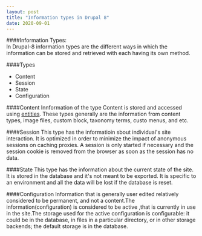```yaml
---
layout: post
title: "Information types in Drupal 8"
date: 2020-09-01
---
```

####Information Types:<br/>
In Drupal-8 information types are the different ways in which the information can be stored and retrieved with each having its own method.

####Types
* Content
* Session
* State
* Configuration

####Content
Innformation of the type Content is stored and accessed using [entities](https://api.drupal.org/api/drupal/core%21lib%21Drupal%21Core%21Entity%21entity.api.php/group/entity_api/9.0.x). These types generally are the information from content types, image files, custom block, taxonomy terms, custo menus, and etc.

####Session
This type has the informatioin sbout individual's site interaction. It is optimized in order to minimize the impact of anonymous sessions on caching proxies. A session is only started if necessary and the session cookie is removed from the browser as soon as the session has no data. 

####State
This type has the information about the current state of the site. It is stored in the database and it's not meant to be exported. It is specific to an environment and all the data will be lost if the database is reset.

####Configuration
Information that is generally user edited relatively considered to be permanent, and not a content.The information(configuration) is considered to be active ,that is currently in use in the site.The storage used for the active configuration is configurable: it could be in the database, in files in a particular directory, or in other storage backends; the default storage is in the database.

